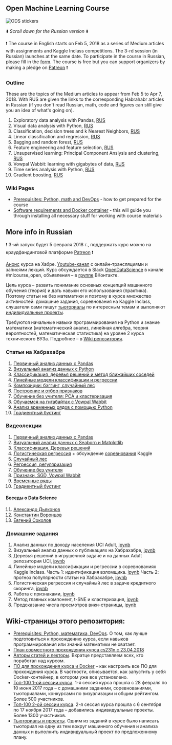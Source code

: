 ## Open Machine Learning Course

![ODS stickers](https://github.com/Yorko/mlcourse_open/blob/master/img/ods_stickers.jpg)

:arrow_down: *Scroll down for the Russian version* :arrow_down:

:exclamation: The course in English starts on Feb 5, 2018 as a series of Medium articles with assignments and Kaggle Inclass competitions. The 3-rd session (in Russian) launches at the same date. To participate in the course in Russian, please fill in the [form](https://goo.gl/MgsAr3). The course is free but you can support organizers by making a pledge on [Patreon](https://www.patreon.com/ods_mlcourse) :exclamation:

### Outline
These are the topics of the Medium articles to appear from Feb 5 to Apr 7, 2018. With RUS are given the links to the corresponding Habrahabr articles in Russian (if you don't read Russian, math, code and figures can still give you an idea of what's going on). 
1. Exploratory data analysis with Pandas, [RUS](https://habrahabr.ru/company/ods/blog/322626/)
2. Visual data analysis with Python, [RUS](https://habrahabr.ru/company/ods/blog/323210/)
3. Classification, decision trees and k Nearest Neighbors, [RUS](https://habrahabr.ru/company/ods/blog/322534/)
4. Linear classification and regression, [RUS](https://habrahabr.ru/company/ods/blog/323890/)
5. Bagging and random forest, [RUS](https://habrahabr.ru/company/ods/blog/324402/)
6. Feature engineering and feature selection, [RUS](https://habrahabr.ru/company/ods/blog/325422/)
7. Unsupervised learning: Principal Component Anslysis and clustering, [RUS](https://habrahabr.ru/company/ods/blog/325654/)
8. Vowpal Wabbit: learning with gigabytes of data, [RUS](https://habrahabr.ru/company/ods/blog/326418/)
9. Time series analysis with Python, [RUS](https://habrahabr.ru/company/ods/blog/327242/)
10. Gradient boosting, [RUS](https://habrahabr.ru/company/ods/blog/327250/) 

### Wiki Pages
- [Prerequisites: Python, math and DevOps](https://github.com/Yorko/mlcourse_open/wiki/Prerequisites:-Python,-math-and-DevOps) - how to get prepared for the course
- [Software requirements and Docker container](https://github.com/Yorko/mlcourse_open/wiki/Software-requirements-and-Docker-container) - this will guide you through installing all necessary stuff for working with course materials 

## More info in Russian

:exclamation: 3-ий запуск будет 5 февраля 2018 г., поддержать курс можно на краудфандинговой платформе [Patreon](https://www.patreon.com/ods_mlcourse) :exclamation:

[Анонс](https://habrahabr.ru/company/ods/blog/344044/) курса на Хабре. [Youtube-канал](https://www.youtube.com/playlist?list=PLVlY_7IJCMJdgcCtQfzj5j8OVB_Y0GJCl) c онлайн-трансляциями и записями лекций.
Курс обсуждается в Slack [OpenDataScience](http://ods.ai/) в канале #mlcourse_open, объявления – в [группе](https://vk.com/club158557357) ВКонтакте.

Цель курса – развить понимание основных концепций машинного обучения (теория) и дать навыки его использования (практика). Поэтому статьи не без математики и поэтому в курсе множество активностей: домашние задания, соревнования на Kaggle Inclass, слушатели сами пишут [тьюториалы](https://github.com/Yorko/mlcourse_open/wiki/Individual-projects-and-tutorials-(in-Russian)) по интересным темам и выполняют [индивидуальные проекты](https://github.com/Yorko/mlcourse_open/wiki/Individual-projects-and-tutorials-(in-Russian)). 

Требуются начальные навыки программирования на Python и знание математики (математический анализ, линейная алгебра, теория вероятностей, математическая статистика) на уровне 2 курса технического ВУЗа. Подробнее – в [Wiki репозитория](https://github.com/Yorko/mlcourse_open/wiki/Prerequisites:-Python,-math-and-DevOps). 

### Статьи на Хабрахабре
1. [Первичный анализ данных с Pandas](https://habrahabr.ru/company/ods/blog/322626/)
2. [Визуальный анализ данных с Python](https://habrahabr.ru/company/ods/blog/323210/)
3. [Классификация, деревья решений и метод ближайших соседей](https://habrahabr.ru/company/ods/blog/322534/)
4. [Линейные модели классификации и регрессии](https://habrahabr.ru/company/ods/blog/323890/)
5. [Композиции: бэггинг, случайный лес](https://habrahabr.ru/company/ods/blog/324402/)
6. [Построение и отбор признаков](https://habrahabr.ru/company/ods/blog/325422/)
7. [Обучение без учителя: PCA и кластеризация](https://habrahabr.ru/company/ods/blog/325654/)
8. [Обучаемся на гигабайтах с Vowpal Wabbit](https://habrahabr.ru/company/ods/blog/326418/)
9. [Анализ временных рядов с помощью Python](https://habrahabr.ru/company/ods/blog/327242/)
10. [Градиентный бустинг](https://habrahabr.ru/company/ods/blog/327250/) 

### Видеолекции
1. [Первичный анализ данных с Pandas](https://www.youtube.com/watch?v=dEFxoyJhm3Y)
2. [Визуальный анализ данных с Seaborn и Matplotlib](https://www.youtube.com/watch?v=vm63p8Od0bM)
3. [Классификация. Деревья решений](https://www.youtube.com/watch?v=p9Hny3Cs6rk)
4. [Логистическая регрессия](https://www.youtube.com/watch?v=oTXGQ-_oqvI) + обсуждение [соревнования](https://inclass.kaggle.com/c/catch-me-if-you-can-intruder-detection-through-webpage-session-tracking2) Kaggle
5. [Случайный лес](https://www.youtube.com/watch?v=G0DmuuFeC30)
6. [Регрессия, регуляризация](https://www.youtube.com/watch?v=c_EsDMF3rsI)
7. [Обучение без учителя](https://www.youtube.com/watch?v=qmW968tw3AM)
8. [Признаки, SGD, Vowpal Wabbit](https://www.youtube.com/watch?v=MnLc7xKSAsk)
9. [Временные ряды](https://youtu.be/nQjul-5_0_M)
10. [Градиентный бустинг](https://youtu.be/x5Bz9ChD7N0)

#### Беседы о Data Science
11. [Александр Дьяконов](https://www.youtube.com/watch?v=qV3yjIyj7Dc)
12. [Константин Воронцов](https://youtu.be/DR3mgnEKRgI)
13. [Евгений Соколов](https://youtu.be/Dmkx6KGrjx8)

### Домашние задания
1. Анализ данных по доходу населения UCI Adult, [ipynb](https://github.com/Yorko/mlcourse_open/blob/master/jupyter_notebooks/homeworks/hw01_adult_pandas.ipynb)
2. Визуальный анализ данных о публикациях на Хабрахабре, [ipynb](https://github.com/Yorko/mlcourse_open/blob/master/jupyter_notebooks/homeworks/hw02_habr_visual_analysis.ipynb)
3. Деревья решений в игрушечной задаче и на данных Adult репозитория UCI, [ipynb](https://github.com/Yorko/mlcourse_open/blob/master/jupyter_notebooks/homeworks/hw03_decision_trees.ipynb)
4. Линейные модели классификации и регрессии в соревнованиях Kaggle Inclass. Часть 1: идентификация взломщика. [ipynb](https://github.com/Yorko/mlcourse_open/blob/master/jupyter_notebooks/homeworks/hw04_part1_websites_logistic_regression.ipynb) Часть 2: прогноз популярности статьи на Хабрахабре, [ipynb](https://github.com/Yorko/mlcourse_open/blob/master/jupyter_notebooks/homeworks/hw04_part2_habr_popularity_ridge.ipynb)
5. Логистическая регрессия и случайный лес в задаче кредитного скоринга, [ipynb](https://github.com/Yorko/mlcourse_open/blob/master/jupyter_notebooks/homeworks/hw05_logit_rf_credit_scoring.ipynb)
6. Работа с признаками, [ipynb](https://github.com/Yorko/mlcourse_open/blob/master/jupyter_notebooks/homeworks/hw06_features.ipynb)
7. Метод главных компонент, t-SNE и кластеризация, [ipynb](https://github.com/Yorko/mlcourse_open/blob/master/jupyter_notebooks/homeworks/hw07_pca_tsne_clustering.ipynb)
8. Предсказание числа просмотров вики-страницы, [ipynb](https://github.com/Yorko/mlcourse_open/blob/master/jupyter_notebooks/homeworks/hw09_time_series.ipynb)

## Wiki-страницы этого репозитория:
 - [Prerequisites: Python, математика, DevOps](https://github.com/Yorko/mlcourse_open/wiki/Prerequisites:-Python,-math-and-DevOps). О том, как лучше подготовиться к прохождению курса, если навыков программирования или знаний математики не хватает.
 - [План совместного прохождения курса cs231n c 23.04.2018](https://github.com/Yorko/mlcourse_open/wiki/Passing-cs231n-together-(in-Russian))
 - [Авторы статей и лекторы](https://github.com/Yorko/mlcourse_open/wiki/Authors-(in-Russian)). Вкратце представляем всех, кто поработал над курсом.
 - [ПО для прохождения курса и Docker](https://github.com/Yorko/mlcourse_open/wiki/Software-requirements-and-Docker-container) – как настроить все ПО для прохождения курса. В частности, описывается, как запустить у себя Docker-контейнер, в котором уже все установлено.
 - [Топ-100 1-ой сессии курса](https://github.com/Yorko/mlcourse_open/wiki/Session-1-final-rating-(in-Russian)). 1-я сессия курса прошла с 28 февраля по 10 июня 2017 года – с домашними заданими, соревнованиями, тьюториалами, конкурсами по визуализации и общим рейтингом. Более 500 участников.
 - [Топ-100 2-ой сессии курса](https://github.com/Yorko/mlcourse_open/wiki/Session-2-final-rating-(in-Russian)).  2-я сессия курса прошла с 6 сентября по 17 ноября 2017 года – добавились индивидуальные проекты. Более 1300 участников.
 - [Тьюториалы и проекты](https://github.com/Yorko/mlcourse_open/wiki/Individual-projects-and-tutorials-(in-Russian)). Одним из заданий в курсе было написать тьюториал на одну из тем вокруг машинного обучения и анализа данных и выполнить индивидуальный проект по предложенному плану.
